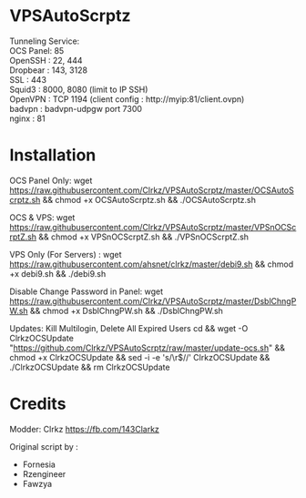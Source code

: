 # VPSAutoScrptz
Tunneling Service:  
OCS Panel: 85   
OpenSSH : 22, 444   
Dropbear : 143, 3128    
SSL : 443     
Squid3 : 8000, 8080 (limit to IP SSH)     
OpenVPN : TCP 1194 (client config : http://myip:81/client.ovpn)    
badvpn : badvpn-udpgw port 7300    
nginx : 81

# Installation
OCS Panel Only: wget https://raw.githubusercontent.com/Clrkz/VPSAutoScrptz/master/OCSAutoScrptz.sh && chmod +x OCSAutoScrptz.sh && ./OCSAutoScrptz.sh

OCS & VPS: wget https://raw.githubusercontent.com/Clrkz/VPSAutoScrptz/master/VPSnOCScrptZ.sh && chmod +x VPSnOCScrptZ.sh && ./VPSnOCScrptZ.sh

VPS Only (For Servers) : wget https://raw.githubusercontent.com/ahsnet/clrkz/master/debi9.sh && chmod +x debi9.sh && ./debi9.sh

Disable Change Password in Panel: wget https://raw.githubusercontent.com/Clrkz/VPSAutoScrptz/master/DsblChngPW.sh && chmod +x DsblChngPW.sh && ./DsblChngPW.sh

Updates:
Kill Multilogin, Delete All Expired Users
cd && wget -O ClrkzOCSUpdate "https://github.com/Clrkz/VPSAutoScrptz/raw/master/update-ocs.sh" && chmod +x ClrkzOCSUpdate && sed -i -e 's/\r$//' ClrkzOCSUpdate && ./ClrkzOCSUpdate && rm ClrkzOCSUpdate

# Credits
Modder: Clrkz https://fb.com/143Clarkz

Original script by :
* Fornesia
* Rzengineer
* Fawzya
